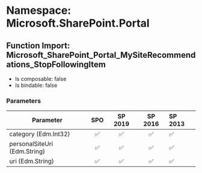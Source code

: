 # Namespace: Microsoft.SharePoint.Portal

## Function Import: Microsoft_SharePoint_Portal_MySiteRecommendations_StopFollowingItem

- Is composable: false
- Is bindable: false

### Parameters

Parameter | SPO | SP 2019 | SP 2016 | SP 2013
----------|:---:|:-------:|:-------:|:-------
category (Edm.Int32) | ✅ | ✅ | ✅ | ✅
personalSiteUri (Edm.String) | ✅ | ✅ | ✅ | ✅
uri (Edm.String) | ✅ | ✅ | ✅ | ✅